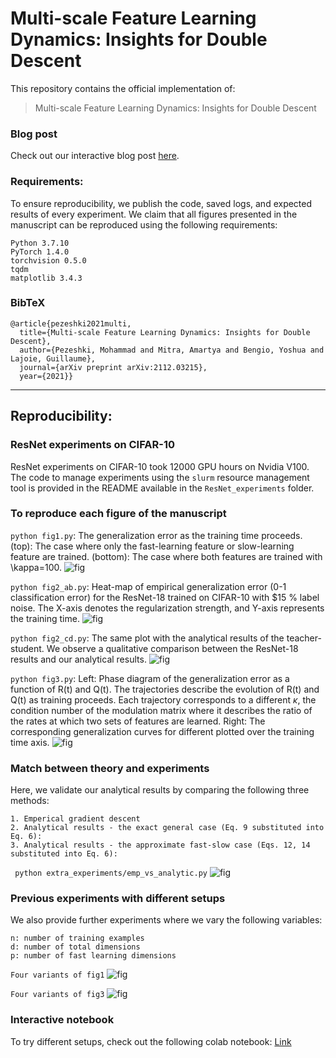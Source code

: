 # Multi-scale Feature Learning Dynamics: Insights for Double Descent

This repository contains the official implementation of:
> Multi-scale Feature Learning Dynamics: Insights for Double Descent

### Blog post
Check out our interactive blog post [here](https://mohammadpz.github.io/DD.html).

### Requirements:
To ensure reproducibility, we publish the code, saved logs, and expected results of every experiment.
We claim that all figures presented in the manuscript can be reproduced using the following requirements:
```
Python 3.7.10
PyTorch 1.4.0
torchvision 0.5.0
tqdm
matplotlib 3.4.3
```

### BibTeX
```
@article{pezeshki2021multi,
  title={Multi-scale Feature Learning Dynamics: Insights for Double Descent},
  author={Pezeshki, Mohammad and Mitra, Amartya and Bengio, Yoshua and Lajoie, Guillaume},
  journal={arXiv preprint arXiv:2112.03215},
  year={2021}}
```

---

## Reproducibility:

### ResNet experiments on CIFAR-10
ResNet experiments on CIFAR-10 took 12000 GPU hours on Nvidia V100. The code to manage experiments using the  ```slurm``` resource management tool is provided in the README available in the ```ResNet_experiments``` folder.

### To reproduce each figure of the manuscript
```python fig1.py```:
 The generalization error as the training time proceeds. (top): The case where only the fast-learning feature or slow-learning feature are trained. (bottom): The case where both features are trained with \kappa=100.
![fig](/expected_results/fig1.png)

```python fig2_ab.py```:
Heat-map of empirical generalization error (0-1 classification error) for the ResNet-18 trained on CIFAR-10 with $15 % label noise. The X-axis denotes the regularization strength, and Y-axis represents the training time.
![fig](/expected_results/fig2_ab.png)

```python fig2_cd.py```:
The same plot with the analytical results of the teacher-student. We observe a qualitative comparison between the ResNet-18 results and our analytical results.
![fig](/expected_results/fig2_cd.png)


```python fig3.py```:
Left: Phase diagram of the generalization error as a function of R(t) and Q(t). The trajectories describe the evolution of R(t) and Q(t) as training proceeds. Each trajectory corresponds to a different  $\kappa$, the condition number of the modulation matrix where it describes the ratio of the rates at which two sets of features are learned.
Right: The corresponding generalization curves for different plotted over the training time axis.
![fig](/expected_results/fig3.png)


### Match between theory and experiments
Here, we validate our analytical results by comparing the following three methods:
```
1. Emperical gradient descent
2. Analytical results - the exact general case (Eq. 9 substituted into Eq. 6):
3. Analytical results - the approximate fast-slow case (Eqs. 12, 14 substituted into Eq. 6):
```

``` python extra_experiments/emp_vs_analytic.py```
![fig](/extra_experiments/emp_vs_analytic.png)

### Previous experiments with different setups

We also provide further experiments where we vary the following variables:

```
n: number of training examples
d: number of total dimensions
p: number of fast learning dimensions
```

```Four variants of fig1```
![fig](/extra_experiments/variants_of_fig1.png)


```Four variants of fig3```
![fig](/extra_experiments/variants_of_fig3.png)


### Interactive notebook
To try different setups, check out the following colab notebook: [Link](https://colab.research.google.com/drive/10UHRBnIa2V8uwBWXd5W_-ZhKKSh2OPy7?usp=sharing)
